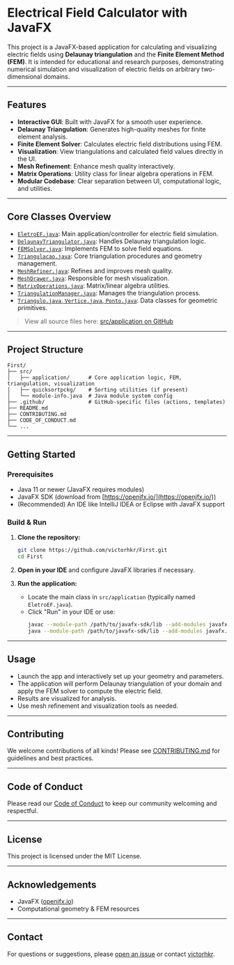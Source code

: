 # Electrical Field Calculator with JavaFX

This project is a JavaFX-based application for calculating and visualizing electric fields using **Delaunay triangulation** and the **Finite Element Method (FEM)**. It is intended for educational and research purposes, demonstrating numerical simulation and visualization of electric fields on arbitrary two-dimensional domains.

---

## Features

- **Interactive GUI**: Built with JavaFX for a smooth user experience.
- **Delaunay Triangulation**: Generates high-quality meshes for finite element analysis.
- **Finite Element Solver**: Calculates electric field distributions using FEM.
- **Visualization**: View triangulations and calculated field values directly in the UI.
- **Mesh Refinement**: Enhance mesh quality interactively.
- **Matrix Operations**: Utility class for linear algebra operations in FEM.
- **Modular Codebase**: Clear separation between UI, computational logic, and utilities.

---

## Core Classes Overview

- [`EletroEF.java`](src/application/EletroEF.java): Main application/controller for electric field simulation.
- [`DelaunayTriangulator.java`](src/application/DelaunayTriangulator.java): Handles Delaunay triangulation logic.
- [`FEMSolver.java`](src/application/FEMSolver.java): Implements FEM to solve field equations.
- [`Triangulacao.java`](src/application/Triangulacao.java): Core triangulation procedures and geometry management.
- [`MeshRefiner.java`](src/application/MeshRefiner.java): Refines and improves mesh quality.
- [`MeshDrawer.java`](src/application/MeshDrawer.java): Responsible for mesh visualization.
- [`MatrixOperations.java`](src/application/MatrixOperations.java): Matrix/linear algebra utilities.
- [`TriangulationManager.java`](src/application/TriangulationManager.java): Manages the triangulation process.
- [`Triangulo.java`, `Vertice.java`, `Ponto.java`](src/application/): Data classes for geometric primitives.

> View all source files here: [src/application on GitHub](https://github.com/victorhkr/First/tree/main/src/application)

---

## Project Structure

```
First/
├── src/
│   ├── application/      # Core application logic, FEM, triangulation, visualization
│   ├── quicksortpckg/    # Sorting utilities (if present)
│   └── module-info.java  # Java module system config
├── .github/              # GitHub-specific files (actions, templates)
├── README.md
├── CONTRIBUTING.md
├── CODE_OF_CONDUCT.md
└── ...
```

---

## Getting Started

### Prerequisites

- Java 11 or newer (JavaFX requires modules)
- JavaFX SDK (download from [https://openjfx.io/](https://openjfx.io/))
- (Recommended) An IDE like IntelliJ IDEA or Eclipse with JavaFX support

### Build & Run

1. **Clone the repository:**
   ```bash
   git clone https://github.com/victorhkr/First.git
   cd First
   ```

2. **Open in your IDE** and configure JavaFX libraries if necessary.

3. **Run the application:**
   - Locate the main class in `src/application` (typically named `EletroEF.java`).
   - Click "Run" in your IDE or use:
     ```bash
     javac --module-path /path/to/javafx-sdk/lib --add-modules javafx.controls,javafx.fxml -d bin src/module-info.java src/application/*.java
     java --module-path /path/to/javafx-sdk/lib --add-modules javafx.controls,javafx.fxml -cp bin application.EletroEF
     ```

---

## Usage

- Launch the app and interactively set up your geometry and parameters.
- The application will perform Delaunay triangulation of your domain and apply the FEM solver to compute the electric field.
- Results are visualized for analysis.
- Use mesh refinement and visualization tools as needed.

---

## Contributing

We welcome contributions of all kinds! Please see [CONTRIBUTING.md](CONTRIBUTING.md) for guidelines and best practices.

---

## Code of Conduct

Please read our [Code of Conduct](CODE_OF_CONDUCT.md) to keep our community welcoming and respectful.

---

## License

This project is licensed under the MIT License.

---

## Acknowledgements

- JavaFX ([openjfx.io](https://openjfx.io/))
- Computational geometry & FEM resources

---

## Contact

For questions or suggestions, please [open an issue](https://github.com/victorhkr/First/issues) or contact [victorhkr](https://github.com/victorhkr).
